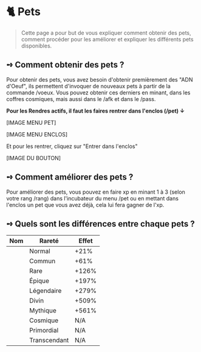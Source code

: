 # 🐈​ Pets
> Cette page a pour but de vous expliquer comment obtenir des pets, comment procéder pour les améliorer et expliquer les différents pets disponibles.

## **➺** Comment obtenir des pets ?
Pour obtenir des pets, vous avez besoin d'obtenir premièrement des "ADN d'Oeuf", ils permettent d'invoquer de nouveaux pets à partir de la commande /voeux.
Vous pouvez obtenir ces derniers en minant, dans les coffres cosmiques, mais aussi dans le /afk et dans le /pass.

**Pour les Rendres actifs, il faut les faires rentrer dans l'enclos (/pet) ↓**  

[IMAGE MENU PET]  

[IMAGE MENU ENCLOS]  

Et pour les rentrer, cliquez sur "Entrer dans l'enclos"  

[IMAGE DU BOUTON]

## **➺** Comment améliorer des pets ?
Pour améliorer des pets, vous pouvez en faire xp en minant 1 à 3 (selon votre rang /rang) dans l'incubateur du menu /pet ou en mettant dans l'enclos un pet que vous avez déjà, cela lui fera gagner de l'xp.

## **➺** Quels sont les différences entre chaque pets ?

|  Nom  | Rareté       | Effet     |
|-------|--------------|-----------|
|       | Normal       | +21%      |
|       | Commun       | +61%      |
|       | Rare         | +126%     |
|       | Épique       | +197%     |
|       | Légendaire   | +279%     |
|       | Divin        | +509%     |
|       | Mythique     | +561%     |
|       | Cosmique     | N/A       |
|       | Primordial   | N/A       |
|       | Transcendant | N/A       |
